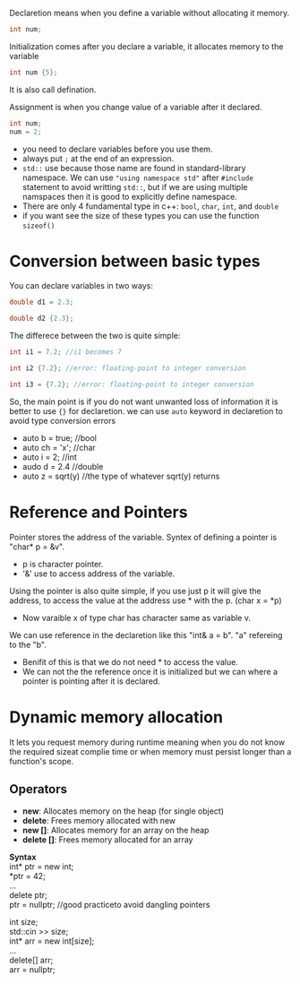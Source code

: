Declaretion means when you define a variable without allocating it memory.

```cpp
int num;
```

Initialization comes after you declare a variable, it allocates memory to the variable
```cpp
int num {5};
```

It is also call defination.

Assignment is when you change value of a variable after it declared.<br>
```cpp
int num;
num = 2;
```

- you need to declare variables before you use them.
- always put `;` at the end of an expression.
- `std::` use because those name are found in standard-library namespace. We can use `"using namespace std"` after `#include` statement to avoid writting `std::`, but if we are using multiple namspaces then it is good to explicitly define namespace.
- There are only 4 fundamental type in c++: `bool`, `char`, `int`, and `double`
- if you want see the size of these types you can use the function `sizeof()`

# Conversion between basic types

You can declare variables in two ways:

```cpp
double d1 = 2.3;
```

```cpp
double d2 {2.3};
```

The differece between the two is quite simple:

```cpp
int i1 = 7.2; //i1 becomes 7
```

```cpp
int i2 {7.2}; //error: floating-point to integer conversion
```

```cpp
int i3 = {7.2}; //error: floating-point to integer conversion
```

So, the main point is if you do not want unwanted loss of information it is better to use `{}` for declaretion.
we  can use `auto` keyword in declaretion to avoid type conversion errors
- auto b = true; //bool
- auto ch = 'x'; //char
- auto i = 2; //int
- audo d = 2.4 //double
- auto z = sqrt(y) //the type of whatever sqrt(y) returns

# Reference and Pointers
Pointer stores the address of the variable. Syntex of defining a pointer is "char* p = &v".
- p is character pointer.
- '&' use to access address of the variable.

Using the pointer is also quite simple, if you  use just p it will give the address, to access the value at the address use * with the p. (char x = *p)
- Now varaible x of type char has character same as variable v. 

We can use reference in the declaretion like this "int& a = b". "a" refereing to the "b".
- Benifit of this is that we do not need * to access the value.
- We can not the the reference once it is initialized but we can where a pointer is pointing after it is declared.

# Dynamic memory allocation
It lets you request memory during runtime meaning when you do not know the required sizeat complie time or when memory must persist longer than a function's scope.
## Operators
- **new**: Allocates memory on the heap (for single object)
- **delete**: Frees memory allocated with new
- **new []**: Allocates memory for an array on the heap
- **delete []**: Frees memory allocated for an array

**Syntax**<br>
int* ptr = new int;<br>
*ptr = 42;<br>
...<br>
delete ptr;<br>
ptr = nullptr; //good practiceto avoid dangling pointers

int size;<br>
std::cin >> size;<br>
int* arr = new int[size];<br>
...<br>
delete[] arr;<br>
arr = nullptr;
